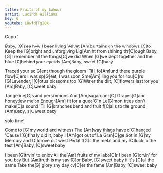 ```yaml
---
title: Fruits of my Labour
artist: Lucinda Williams
key: G
youtube: L8wfdjTgIQk
---
```

Capo 1

Baby, [G]see how I been living
Velvet [Am]curtains on the windows [C]to
Keep the [G]bright and unforgiving
Lig[Am]ht from shining thr[C]ough
Baby, [G]I remember all the things[C]we did
When [G]we slept together and the blue [C]behind your eyelids
[Am]Baby, sweet [C]baby

Traced your sc[G]ent through the gloom
'Til I fo[Am]und these purple flow[C]ers
I was sp[G]ent, I was soon
Sme[Am]lling you for hou[C]rs
[G]Lavender, l[C]otus blossoms too
[G]Water the dirt, [C]flowers last for you
[Am]Baby, [C]sweet baby

Tangerine[G]s and persimmons
And [Am]sugarcane[C]
Grapes[G]and honeydew melon
Enough[Am] fit for a quee[C]n
Le[G]mon trees don't make[C]a sound
'Til [G]branches bend and fruit f[C]alls to the ground
[Am]Baby, s[C]weet baby

solo time!

Come to [G]my world and witness
The [Am]way things have c[C]hanged
'Cause I[G]finally did it, baby
I [Am]got out of La Gran[C]ge
Got in [G]my Mercury and [C]drove out west
Pedal t[G]o the metal and my [C]luck to the test
[Am]Baby, [C]sweet baby

I been [G]tryin' to enjoy
All the[Am] fruits of my labo[C]r
I been [G]cryin' for you boy
But [Am]truth is my savi[C]or
Baby, [G]sweet baby if it's [C]all the same
Take the[G] glory any day ov[C]er the fame
[Am]Baby, [C]sweet baby
